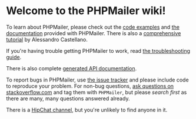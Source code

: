 # Welcome to the PHPMailer wiki! 

To learn about PHPMailer, please check out the [code examples](https://github.com/PHPMailer/PHPMailer/tree/master/examples) and [the documentation](https://github.com/PHPMailer/PHPMailer/tree/master/docs) provided with PHPMailer. There is also a [comprehensive tutorial](https://alexwebdevelop.com/phpmailer-tutorial/) by Alessandro Castellano.

If you're having trouble getting PHPMailer to work, read [the troubleshooting guide](https://github.com/PHPMailer/PHPMailer/wiki/Troubleshooting).

There is also complete [generated API documentation](http://phpmailer.github.io/PHPMailer/).

To report bugs in PHPMailer, use [the issue tracker](https://github.com/PHPMailer/PHPMailer/issues) and please include code to reproduce your problem. For non-bug questions, [ask questions on stackoverflow.com](http://stackoverflow.com/questions/tagged/phpmailer) and tag them with `PHPMailer`, but please *search first* as there are many, many questions answered already.

There is a [HipChat channel](https://www.hipchat.com/gJu0G9Xen), but you're unlikely to find anyone in it.